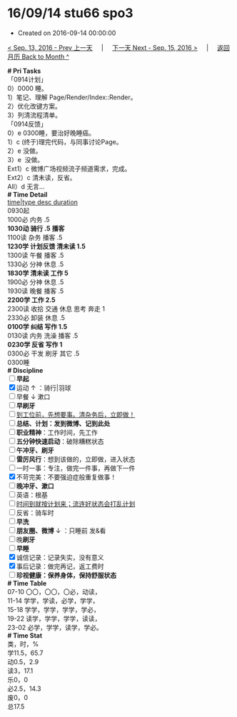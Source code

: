 # 16/09/14 stu66 spo3

- Created on 2016-09-14 00:00:00

[< Sep. 13, 2016 - Prev 上一天](_archived/lifelogs/2016/09/d13.md) &nbsp; &nbsp; | &nbsp; &nbsp; [下一天 Next - Sep. 15, 2016 >](_archived/lifelogs/2016/09/d15.md) &nbsp; &nbsp; |  &nbsp; &nbsp; [返回月历 Back to Month ^](_archived/lifelogs/2016/09/index.md)
<br/><div><b># Pri Tasks</b></div><div>「0914计划」</div><div>0）0000 睡。</div><div>1）笔记、理解 Page/Render/Index::Render。</div><div>2）优化改键方案。</div><div>3）列清流程清单。</div><div>「0914反馈」</div><div>0）e 0300睡，要治好晚睡癌。</div><div>1）c (终于)理完代码，与同事讨论Page。</div><div>2）e 没做。</div><div>3）e  没做。</div><div>Ext1）c 微博广场视频流子频道需求，完成。</div><div>Ext2）c 清未读，反省。</div><div>All）d 无言…</div><div><b># Time Detail</b></div><div><u>time|type desc duration</u></div><div>0930起</div><div>1000必 内务 .5</div><div><b>1030动 骑行 .5</b> <b>播客</b></div><div>1100读 杂务 播客 .5</div><div><b>1230学 计划反馈 清未读 1.5</b></div><div>1300读 午餐 播客 .5</div><div>1330必 分神 休息 .5</div><div><b>1830学 清未读 工作 5</b></div><div>1900必 分神 休息 .5</div><div>1930读 晚餐 播客 .5</div><div><b>2200学 工作 2.5</b></div><div>2300读 收拾 交通 休息 思考 奔走 1</div><div>2330必 卸装 休息 .5</div><div><b>0100学 纠结 写作 1.5</b></div><div>0130读 内务 洗澡 播客 .5</div><div><b>0230学 反省 写作 1</b></div><div>0300必 干发 刷牙 其它 .5</div><div>0300睡</div><div><b># Discipline</b></div><div><b><input type="checkbox"/></b><b>早起</b></div><div><input checked="true" type="checkbox"/>运动 ↑ ：骑行|羽球</div><div><input type="checkbox"/>早餐 ↓ 漱口</div><div><input type="checkbox"/><b>早刷牙</b></div><div><input type="checkbox"/><u>到工位前，先想要事。清杂务后，立即做！</u></div><div><input type="checkbox"/><b>总结、计划：发到微博、记到此处</b></div><div><input type="checkbox"/><b>职业精神</b>：工作时间，先工作</div><div><input type="checkbox"/><b>五分钟快速启动</b>：破除糟糕状态</div><div><input type="checkbox"/><b>午冲牙、刷牙</b></div><div><input type="checkbox"/><b>雷厉风行</b>：想到该做的，立即做，进入状态</div><div><input type="checkbox"/>一时一事：专注，做完一件事，再做下一件</div><div><input checked="true" type="checkbox"/>不苛完美：不要强迫症般重复做事！</div><div><b><input type="checkbox"/></b><b>晚冲牙、漱口</b></div><div><input type="checkbox"/>英语：根基</div><div><u><input type="checkbox"/></u><u>时间到就按计划来；流连好状态会打乱计划</u></div><div><input type="checkbox"/>反省：骑车时</div><div><input type="checkbox"/><b>早洗</b></div><div><b><input type="checkbox"/></b><b>朋友圈、微博</b> ↓ ：只睡前 发&amp;看</div><div><input type="checkbox"/>晚<b>刷牙</b></div><div><input type="checkbox"/><b>早睡</b></div><div><input checked="true" type="checkbox"/>诚信记录：记录失实，没有意义</div><div><input checked="true" type="checkbox"/>事后记录：做完再记，返工费时</div><div><b><input type="checkbox"/></b><b>珍视健康：保养身体，保持舒服状态</b></div><div><b># Time Table</b></div><div>07-10 〇〇，〇〇，〇必，动读，</div><div>11-14 学学，学读，必学，学学，</div><div>15-18 学学，学学，学学，学必，</div><div>19-22 读学，学学，学学，读读，</div><div>23-02 必学，学学，读学，学必。</div><div><b># Time Stat</b></div><div>类，时，%</div><div>学11.5，65.7</div><div>动0.5，2.9</div><div>读3，17.1</div><div>乐0，0</div><div>必2.5，14.3</div><div>废0，0</div><div>总17.5</div>
